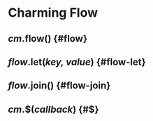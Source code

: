 # Charming Flow

## _cm_.**flow()** {#flow}

## _flow_.**let(_key, value_)** {#flow-let}

## _flow_.**join()** {#flow-join}

## _cm_.**$(_callback_)** {#$}
